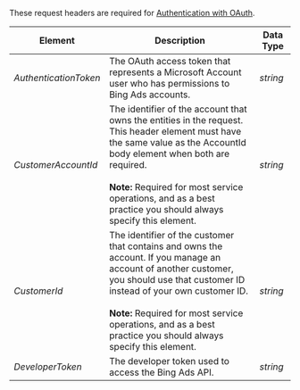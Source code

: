 These request headers are required for [Authentication with OAuth](~/concepts/authentication-with-oauth.md).

|Element|Description|Data Type|
|-----------|---------------|-------------|
|*AuthenticationToken*|The OAuth access token that represents a Microsoft Account user who has permissions to Bing Ads accounts.|*string*|
|*CustomerAccountId*|The identifier of the account that owns the entities in the request. This header element must have the same value as the AccountId body element when both are required.<br /><br />**Note:** Required for most service operations, and as a best practice you should always specify this element.|*string*|
|*CustomerId*|The identifier of the customer that contains and owns the account. If you manage an account of another customer, you should use that customer ID instead of your own customer ID.<br /><br />**Note:** Required for most service operations, and as a best practice you should always specify this element.|*string*|
|*DeveloperToken*|The developer token used to access the Bing Ads API.|*string*|
